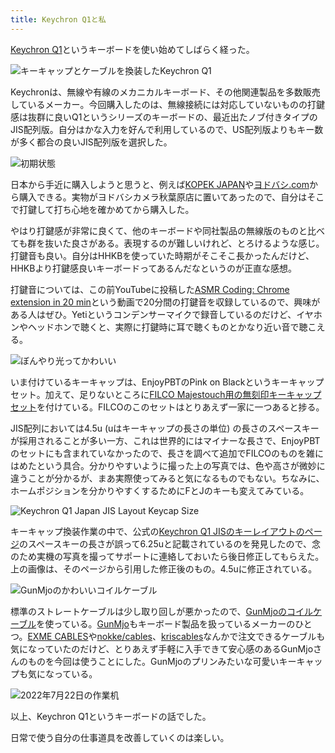 ```yaml
---
title: Keychron Q1と私
---
```

[Keychron Q1](https://www.keychron.com/products/keychron-q1-qmk-custom-mechanical-keyboard-japan-jis-layout)というキーボードを使い始めてしばらく経った。

![](https://lh3.googleusercontent.com/docs/AG8NV2bc_35fMBqqmHU9fd05o36aV_OPbYbt2MX8Ga1Gkl_xW5RNpUO9v5INoW4EmLMgL9xD4mi34gCZWbuqZKovVT9LZGq1UbE1CBUT8XtxomcobSU4Z-GAQ2hEUtXSh3R5-RUvGmUmt8kpQWTZel28TWkF_PYajQexNaVB26_aAp1Ocj1u1SvZuUYI8eieu3vgXOOQTUgrnWJ1Va_Kst8dG4c0YFIzcqh1ds8_PUAww9VxJ2TfK6d26r3Avl_sbkNbJId9uEf31mBV8zwT2_nR3iHk5V-28CA8R9l5Yl4HBy4B-iz_gfxOMWDjPtiylgHpOhknsG18tLAsc77vkp5GyEFPCrp4P9C1gAsvH8xfTFm-HlQWrpfIgEmMHSJM_LyjDR8PB7XMlOLKsP9zcbmBxyW1XX4zJRP7Fvw1CJPPYxiRxK7R61hs1AAy0Irhf-wtt-r486-Nuzr4ZW831-8Zi6s7kBSi5qvg5mIZ9zel1Sv-y9Tq-halmY0e1W2NAmyu2DMhI7RGPw_ZIXWTP1t5toNqWmzcv2Jyk8s5OJKChMGxrwEPBh3Qdmep3DmrApZNCpO2lVK0zDlIQtuRI0QaQ9nklEA1maThlE4OCZV5A65Sy9DO_7X4P3CqS1JG98f_7BONXSbBKUdLb7KgbMccWrbAWTJ86iAuCj-_2EDQh7KWbfCs2iFhswuZ6PKv32hUpcppNdsuX7RafcqoOBvvmNwB8GEFbpoVBp4jHmgFysvxR_49d6V-3a0zed284eYPwz_SZtOjGhNb8bTvoi6w1wQ8jHqv85ISe4oqKSXG5QsjcmlUPXzlGqSvqyGCn9xDZK9GHuzc9AIZFQ3t1CPYZEmQYeeVWyV4B9zeyaOjVJE1x11GkxBq4wuul-48ywMJwLFMNu6FzHohrJDYR_N4quGdK-nDctsQVIWkJkoAJnXCnTQf02JVUe6tgSUOhnmbPiPojmeRu6fbUOmxaMk75EjyycrQ1mfElqCLKtKtjUI3IYMk2VSbqJOldZttkDwax3v1bhRDcMKoaU7zaO2bUUH7z0LfEo937sLwdcD7FCZjBgIFql98lJKaubVtRsY8rqtWe7KHO_z-thvY3VK-VQH_OsqJiR08d55Q87sojNf4qrCirZBL5ITF5isGyjM5yNMsrd57Zlc482XY7gQg9LQyjFTZ87U9rij94HpGE0P69E0CLDE2UWdYR2H3j2x8gxGzVNxJNpp9lTUJwqKh5GaoyygExdxNxoautmncNnZEimO4fA "キーキャップとケーブルを換装したKeychron Q1")

Keychronは、無線や有線のメカニカルキーボード、その他関連製品を多数販売しているメーカー。今回購入したのは、無線接続には対応していないものの打鍵感は抜群に良いQ1というシリーズのキーボードの、最近出たノブ付きタイプのJIS配列版。自分はかな入力を好んで利用しているので、US配列版よりもキー数が多く都合の良いJIS配列版を選択した。

![](https://lh3.googleusercontent.com/docs/AG8NV2ZUrIy_mw3-mlCNVU8W2Rkxh_7m-tJvPvHJNsfUsC4-aEVlJ7zHJ5Xzjz9zi4z0p6KQOPmtD91c1hYNHISW5dABYlTa4z3pMNog9fjEjgptysN5JVYVXEgGhTfar6sHyi8EhFr3VsfETTirCGZOB6yvAGPHc_Rtf6fUuW7uFUyrZJkq33xN1CQ8tu2z0s8-b4BZgC3Sv7UUQzn59RAnIVj337SP0cVZvDFnUOMGyd67_g5Du1ucfmA6rrRi45QfIrl_-eU-LEdn8NhVfndmQbMORJJ8Jv70Z2wE_ZDOzyxpPz6qmt76UFB5uSczSa1_3NNxwyRAf2bb2sx52qYKXwQWdnRGfFKptvzro_lWC0hDeIhmeznpJ1fG9c-Fi-4YE715QaWM_YSZpEZDwoK9re02Q_n7t72HsBS31xQMlJotucJCDAkLURqC7b48OKeas0KYkw9glIzi-gfPj4CIHmhHqgni6x4wKf1gEsw5dglyzUllDqPKOtZPJNpTQM9gjrfZbGogRk8XRVdI53w25ha7aLSC7JRq0AwtHHQjTwIGFYhbuiK-RmHfXycHrwcsUgdwNroggBvLIiBbj57nAjAOzJtN6D8NF9V0yA2fxvr_2eOWRVMc7S9OP74hTh8IazSB5PyQQcgGPoL02QvbEUGi30y48gXWk7gfnp_r_PsuEMeKV9pd4MNj_bhjTE3bbt7r0dXgbG7BBG-yUTFQ2zPa7_47MKEYk0DdAeNuZi05eWlkyivWq3tdobesXDJNs88J1Z9lC45lmbD16YRdavj77EKA32gTCwRJfEQITIY1VwQ5gct0OzpqaT15Q8dCUyCifbvUcqQ_cAyfp9Q184SFjNywaPlxjdK7OQuAMaP2xjuC1D-QYg_WUQBJJPdyXvIS487cNHPiMkBknkfDW8N6ee5n5UMrTSvxoPp0oM-EFs_bMN5nf8iZ5K0fuhYj2TcXT6gwlcQSc9gBBWuPVCrBFLB3urpu10BGze1TgVxtlq3BgNmQOO5B5RcgSfZNUuZe4fVat2UuQYz7Co4IYgCNPHWgHDCdnFOA_SHSdh9z2z1Yak6YuGsj33qKgNAZAvLFuK3PmqULE0nFR3gnX_jxrW6QM9VbSoGX2GqHDyiAwlgigQ1mJxqXkN6DDOBtI4koDrIR8UPJBAT44IfhpcKY2vl9hNEP15r3QU9_pXgWrTFYT1KHdTNKeQXbI9ZqUCmDsXqQ7dDrhQvULAgr15tKU-GucsTZbwRn3vCel2M79gFWtA "初期状態")

日本から手近に購入しようと思うと、例えば[KOPEK JAPAN](https://superkopek.jp/products/keychron-q1knob-us?variant=42638615904496)や[ヨドバシ.com](https://www.yodobashi.com/product/100000001007077436/)から購入できる。実物がヨドバシカメラ秋葉原店に置いてあったので、自分はそこで打鍵して打ち心地を確かめてから購入した。

やはり打鍵感が非常に良くて、他のキーボードや同社製品の無線版のものと比べても群を抜いた良さがある。表現するのが難しいけれど、とろけるような感じ。打鍵音も良い。自分はHHKBを使っていた時期がそこそこ長かったんだけど、HHKBより打鍵感良いキーボードってあるんだなというのが正直な感想。

打鍵音については、この前YouTubeに投稿した[ASMR Coding: Chrome extension in 20 min](https://www.youtube.com/watch?v=B5wdRcv-zQA&t=531s)という動画で20分間の打鍵音を収録しているので、興味がある人はぜひ。Yetiというコンデンサーマイクで録音しているのだけど、イヤホンやヘッドホンで聴くと、実際に打鍵時に耳で聴くものとかなり近い音で聴こえる。

![](https://lh3.googleusercontent.com/docs/AG8NV2Y24ZTqcHCBGMSmUG2BO0LMJ6dWxvLNpQZ01FggHm89LK7ln6NsOKc8vnOHRI71EbBsAoiKLZlPRh28XqB8SBb0Qy8NbtlSIB1_-j3MWJcTnu5U3wBHIEKveGix7UV5plTrtYa3rtBrSYwuYENSMoGHZw8r09jKYAGigq7SrnQrpypYqBK1SQM8HzPnQOE5mVsBPMt8LqvQ2si0chaExl1-DmEEQAFLS_r-TYOlSoaRTqhLQfzpJJgI9BBX3ob50K1xdBXfuxALjwLNdoLcY5w_TAyUQaGWLzSLUkVdCBsw77NMTBSfZUMoPUdqPZrkLXEQ91yA3R1cdNiaMCKuJIqTgZnHr1RxfBQ943j5uPKaU3GyGUkdIJKcDkBElJ93OoqXgVM3WnlITRyii2r_mo9pnCXkChGNfeqKnMm0R8XitkjlThslfTVJstVmUIXfBvX3VaqLpwGpnRpFR_Fx9l2a8FQpRcFzLrLSAHUv7HY--20_tUfVHfP6vsQRNeHqSQMJKlGsM0Hcx9NaQsrO23OfHiOMshOkFjdJyLUaxjRALQ2iuuANuMuA2PNYufuL7gMS3F8dsTOXQIMHtPZO6-m2HPU22ht_Yzdfj26P_zzvm0-Rl_Td6UP9fjm-iHMQhBbBGSK70WxlHb912HfAZXxTQzu8Fkyb0RPuV_phOF2fsce7yyCjnl-Vyit0eGmDhAJIyEi4NpzEjeXLfPI_6E8cqcOe3CelhqIBKiXB1zdn7a-odftUhaRF1_463YHN_nDwrZQ7B_A6GSdT9yYqfjKKm3zI-gcBE8N633BV0j1-2VuXPi5v2oIKJTDdN5zhx9_9yTCJX8ZAqWs0C9icQglyzweqSuVGRDRLhGIZNbNoLMriPMfr5V9F2icI2h94lZ_Zy_I8GhWjitFIQ-MvUXjRiqhTpfOZLXJYsAC-5Gw6OouLRK3ngwItuHd8iV0retSljTrlrW7glPZ5wm_Vyby5p-NouuxMQPVY80mG2AECHGeHrgabCkiy3_BM8L3b4NaMsgxOAnFr5-wCgdEtOcm5rHI0H_oHA5qs1nDeJ-o7Tnqbo_3pegB2rST9gze8uZ5YijK44NjNHBGxbWofZHbovbLi8E9myK07kQRDOyBWk-uZ0pwWvlQDIbB5UqOOPfaowiLuiIqVZ12QaXPqmb61KeZW4_ZU55P4SssKvcc9cuFZZ8dh4wUfLz4m2OHlDDcF1HVFzxE3YKBh-jLoCCQciHfSA91YxtKPh_XZYfzkdF8BAA "ぼんやり光ってかわいい")

いま付けているキーキャップは、EnjoyPBTのPink on Blackというキーキャップセット。加えて、足りないところに[FILCO Majestouch用の無刻印キーキャップセット](https://www.amazon.co.jp/dp/B00R1BZ60K)を付けている。FILCOのこのセットはとりあえず一家に一つあると捗る。

JIS配列においては4.5u (uはキーキャップの長さの単位) の長さのスペースキーが採用されることが多い一方、これは世界的にはマイナーな長さで、EnjoyPBTのセットにも含まれていなかったので、長さを調べて追加でFILCOのものを雑にはめたという具合。分かりやすいように撮った上の写真では、色や高さが微妙に違うことが分かるが、まあ実際使ってみると気になるものでもない。ちなみに、ホームポジションを分かりやすくするためにFとJのキーも変えてみている。

![](https://lh3.googleusercontent.com/docs/AG8NV2bpP4DoxC0psRqz5mwH_6RJLcsOT5gSVwb2vFWvau8QPVwRm9G2cTnijxFJu29_p9fiMEpcioPsmdKL1wRE8VVdD8SjRa3Zsu59CplOV25z-NJa_Gdv9LGjLmxlJOaO_-U6-WD--0h6Fbf6SYZVF1HOkB4NnQZ0d9iaax0zpU1sQVFlYUy1hk14Dhqfo9NIQ0vbA8gKXhT9tzirdP1k8zHoWmPGcb0nHGeLicEdIlZ48U-tSfs48G8WNYPLDVzHXxdnml-IvmDTvE40sxYXFW5Fe6pOe_y7DdobP4FQdgxBrV7iGJ3y5ZaPPsf_lotc3Ft7xJC4KyfZOhLjbX9bG1M1-4EHHYerUg5QR06rvWjkleV_Z9ck-SW6IQa3ly5Ab9SUVBmrHqwXLgtFM6j-Zas4jZ3d0yKsfDLFts7t6wYqB9K_I0XguP3QAwXgLadkm424SFDKLjnHbDoMgUYRRxEIpH4PmLDFgyNf9JKHbo-GJVdCTcz0C0Ifz3ChxlTdKx6Lhk0ig3orkqZMhNFz9wrFXtZ4uAVCrYlQuhnp-hEFu6RjQJ_OggWRnpL0AjrmO2gJbnwycB6UnBdIuvRnDIAbAjMjgXpeZA6Til4D8e3HCVQTPTk6FcA3dNO7vlEUWX8QM4DqvG-uZj9X4gAgCNOVZLrlgazbVe7GwKWCm2Uz0YVOUlADSTLhWKmTlK4hY1dHDRrHzXqJb-uC26QVJDKIoMV5rJgje4R7OYgi5TnJdNxKYDrXMeEyHta0dAkXhenYVLJDgC3gJyCf4Eu1YHPqeRVduITlSQXUuvNzaAMX0ewdCDYjmYyV6bQrEIcywuFJ310pAUsHesPQoyPpSl8PlEX_Mq5PxScFUc5AgcrhxPcU5Nu3sjhqtNAWQ_-4FASspNfwXxff_kmI8uW-t4-bz1GDPe0BL1xl91SwU19uoGjqgm54YQxmqEHVEKqSuF9h_U6E-DsPTGdbT2mZrwgYBzI8nwYQeGAsOG--R6BY3PfJiq_eJTiSPJDY9kwd7ItCG5ps1QHbcY3zzGcquyJWgdi-_U8lOai2FI3BNl7oXG1JBc-r3DL3E8Nub_STII1ffKfuqfAwKaZMgo45esvKvIcTJzeU6WCYZOu93BGQumwiN_k2txnR4bN8jciW4qsfVMoGS808a0r1pdRpOzxQ0rG0eDj2vlb3laJ9hU9Z4SYf7SGlyRPPFicJUP-1et5n4KC_mtTnbKtI7z7TedBS6TdGdu_Pf_4Z2c-BFZ-CKUcL3w "Keychron Q1 Japan JIS Layout Keycap Size")

キーキャップ換装作業の中で、公式の[Keychron Q1 JISのキーレイアウトのページ](https://www.keychron.com/pages/keychron-q1-japan-jis-layout-keycap-size)のスペースキーの長さが誤って6.25uと記載されているのを発見したので、念のため実機の写真を撮ってサポートに連絡しておいたら後日修正してもらえた。上の画像は、そのページから引用した修正後のもの。4.5uに修正されている。

![](https://lh3.googleusercontent.com/docs/AG8NV2bffNBk-dCnFl4kh_Mte2SZepYoUWtj2gY4tbG6JbxI5KPH_ke9XT3VDwjkkq0b8Wu4Cv-9vV_RH4f3oMeoMf7xn08OLT8Lc9ZR06LQmoCnZV7YbW_USxcVP4N5siv3ml5nLrOFurlVlFsKZ70DbKscz8sUDWa2l87oSM_-C7CaSNisGVXOVSflw-_Tn0eJ0G0pi9zkQ35kr11l2nQLxFChzv1M_GkSj8nI9av5r45Vs_LVURzUxGKkNp0yYhd608KNlcVFJMkogFZjuOIKhnIYl5AdOkCtwz_zv0gdwinhUyyx0bSofXQ3A2m84RUtJkdKnDOssUO-JsaJdVJb_TXuu_g20ESVihZMPp9H_diSPJ9XA2obB6XqzXFbuE25c1mVFD-a8CijbhY_UQewRUwbcmEu8i5Ayli0RNuaT_o5xgxp034HeMXh7I5QP-G51S6gIiSCKH3msQyeouSNOyyQAYqtQGA0iEHc2IjFF7zXHZ-Cro1wlrb1IdRI4z4bFS5TkeHgYMZV2OUoPjX3SK6I8B-XU6Uz8Y9aMyOZ6hqxzQ8S8qyB-jklBZbqcbzE68bnQrIQbI4RhGv4aIfVs8suwOjQHzA4JzSy8mK_kDUkj1c9EX4OxBFhADP4BT4X7VmqEeJ6_CDprzx-xUik8e5dvV6JBeD-WJoYnj1FPci4DZJ5M1IM1BytzhvqAJ5bAz2CxGo-nS8MUUg9Y_9R-6R1pi8mc9nXebbnS2jVIzUzvI5OHmQLfIO99yIV4xzRzJFklhnJjJGIBCHc-z7o4rRQj_Vda-hpQ2lJ5bo1Uzqi_a4qdnqUUJc-ZvldS8SAouGFo1HuGhpKAX_4r5kcKZs6_MoReBGzkL7YKRqInSUMk0AX5cmw7zCFZMO2ux61WNYEjAXhpZLN-obSA_7refYarLVA64Tg1QneXJA2cLbGIqqGkZ3zHaEQzRAsqFNA1aB25JV56K5y3cHF_cmxiXIkJYi60zz3KJh8Zn25EjsXYij8BjwrOIphN7fT_8e4eXV3ukIYzmI9Hr06I48_NTmhhlroRlv5fV8E6JNPufMjaUWbohKCOO0WGwGcUicDspDXAn6XXkqqXHxlk2b56lLfWha8XdoAH6rJenAqPaTqkCggFPhswMbDW29fRQMuEW1Mu7U4RVftnBzEWfmT4EtiVHu81CqfNRxstRMygidupX4Fpy-aFc2GeCrPI1rI9I-U8vpEQk057BI2BXpnYNIFxMzpoV8lki_MUARZRm5s9U9q0g "GunMjoのかわいいコイルケーブル")

標準のストレートケーブルは少し取り回しが悪かったので、[GunMjoのコイルケーブル](https://www.amazon.co.jp/dp/B09F5T7LTQ)を使っている。[GunMjo](https://www.gunmjo.com/)もキーボード製品を扱っているメーカーのひとつ。[EXME CABLES](https://exmecables.com/)や[nokke/cables](https://www.nokke-labora.com/)、[kriscables](https://kriscables.com/)なんかで注文できるケーブルも気になっていたのだけど、とりあえず手軽に入手できて安心感のあるGunMjoさんのものを今回は使うことにした。GunMjoのプリンみたいな可愛いキーキャップも気になっている。

![](https://lh3.googleusercontent.com/docs/AG8NV2b2CcfHD3jmX23tJ7z01Q9i_p6MkLo2RLGMAMfWb-G8nAMb18hiBNkzIUTdUTHMKS-KxEwxL-pg0XYd67X-Rq23lPvR33x8V-lXJAMG6HBMb3kznQ4YilCbMyEHdKPaupS1MIMR_Zo3aVi1U08yT0vQeeoYYOnj6zGC8H0YuY0lITxSRsrAgQG_wzo88wfAFs471kC4ntGORpWVApjsdGoR3aVelJLKr6M1nivEzcFo0VyiDtacqr3Oph59CFUhWJuktdkCQdB2eCW-USCTNUtFwrTWqZbaE5uZ4T66R5VKL_wxaIdEFOusJhGKXnsXIYVX2wDL43uICfXWjwoyc3s9aKJKQJZKyOFjvt0ldyoIr6JsPfaMxpR3ykHmg8OksIOseBjHOitk53kX-NwDee9PEbLmGicBUwhmz2Ydicy1rdfgPYMZ14NnVFoMK3CTmkwk2NyYdW-1g1UydSDxVa0nhfxGSznwzxiM5u7mb4rAa8R74PARMA9WZc42Glcp8S_I1_-P67qvqTR8kxX3Ra3JThkbetLLs2fiwX0-U9oUNf4WmyjFCOdnKc8li4Qf32xYSZAsTgBlyglLnc2W162iLS-0f23EmvUqbkY6i06Kq4xrk_TM5ExRp53KjyshLtYnxHViQ0xKh8LsdQo2g1KGpBCTgo7nptB7oejNVfxavXfIzZBlbRfiQip5EM3W8XmgsaS8g5RO0Qlv3FvEWjysFPV8Wz4V-g5JgbShoyo73bYmJ3o80dHbCeyxd98y_5IFlH-EsOOnRfVZmSBcQ2q8NliScdm_G9Srhn94TLRbZru7MopEMDskhnKM0grCTlEWZQgkwOKyW8FxdXm7sKmPiBAjs71PINRMIvG5CVvf6REKWmlW1qQeNSjTXiFTVMaqdgWLXam05vA7IQGQJ4uwkdBOoyffCdqJHxrysHLJjGc3yIhx0fuPsL_ovTcaBZrBDOxtwXUarbJh_j403aEjI3e7pFGKxcl9jq64z_DLp6xRQBGpz1wxZdrpajnVW7wa4QmmLt___CD7Trx1KuiLMQEQOgd698_xXXQGic5tiOJy2ultVL2VzWPbRnKZ4eodAHMqBVlZvPEJmLxAQzNcuLgyv_qOJ-2QOVXhP7c5Lgq94Yz3NVllua_lTb5SQiU1D_qiYydrnYXy_OPQYD5YDFlA8kLeMgsFWffWHUaIO-wDMAbwvnGPNJKHck7sAHdyrkcEgBzGI6b7wKvCi0lCyKYh3RCGB9HFW6UfPi-5ma8IVQ "2022年7月22日の作業机")

以上、Keychron Q1というキーボードの話でした。

日常で使う自分の仕事道具を改善していくのは楽しい。
